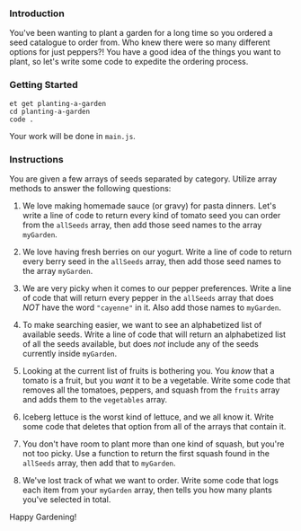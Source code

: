 ### Introduction

You've been wanting to plant a garden for a long time so you ordered a seed catalogue to order from. Who knew there were so many different options for just peppers?! You have a good idea of the things you want to plant, so let's write some code to expedite the ordering process.

### Getting Started
```no-highlight
et get planting-a-garden
cd planting-a-garden
code .
```

Your work will be done in `main.js`.

### Instructions

You are given a few arrays of seeds separated by category. Utilize array methods to answer the following questions:

1. We love making homemade sauce (or gravy) for pasta dinners. Let's write a line of code to return every kind of tomato seed you can order from the `allSeeds` array, then add those seed names to the array `myGarden`.

2. We love having fresh berries on our yogurt. Write a line of code to return every berry seed in the `allSeeds` array, then add those seed names to the array `myGarden`.

3. We are very picky when it comes to our pepper preferences. Write a line of code that will return every pepper in the `allSeeds` array that does *NOT* have the word `"cayenne"` in it. Also add those names to `myGarden`.

4. To make searching easier, we want to see an alphabetized list of available seeds. Write a line of code that will return an alphabetized list of all the seeds available, but does _not_ include any of the seeds currently inside `myGarden`.

5. Looking at the current list of fruits is bothering you. You _know_ that a tomato is a fruit, but you _want_ it to be a vegetable. Write some code that removes all the tomatoes, peppers, and squash from the `fruits` array and adds them to the `vegetables` array.

6. Iceberg lettuce is the worst kind of lettuce, and we all know it. Write some code that deletes that option from all of the arrays that contain it. 

7. You don't have room to plant more than one kind of squash, but you're not too picky. Use a function to return the first squash found in the `allSeeds` array, then add that to `myGarden`.

8. We've lost track of what we want to order. Write some code that logs each item from your `myGarden` array, then tells you how many plants you've selected in total.

Happy Gardening! 
